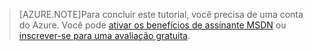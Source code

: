 > [AZURE.NOTE]Para concluir este tutorial, você precisa de uma conta do Azure. Você pode <a href="/pricing/member-offers/msdn-benefits-details/?WT.mc_id=A85619ABF" target="_blank">ativar os benefícios de assinante MSDN</a> ou <a href="/pricing/free-trial/?WT.mc_id=A85619ABF" target="_blank">inscrever-se para uma avaliação gratuita</a>.

<!---HONumber=July15_HO1-->